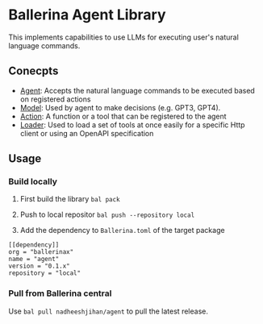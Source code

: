 # Ballerina Agent Library
This implements capabilities to use LLMs for executing user's natural language commands. 

## Conecpts 

- [Agent](/agent/agent.bal): Accepts the natural language commands to be executed based on registered actions 
- [Model](/agent/llm.bal): Used by agent to make decisions (e.g. GPT3, GPT4).
- [Action](/agent/tool.bal): A function or a tool that can be registered to the agent
- [Loader](/agent/toolkit.bal): Used to load a set of tools at once easily for a specific Http client or using an OpenAPI specification

## Usage 

### Build locally

1. First build the library 
`bal pack`

2. Push to local repositor
`bal push --repository local`

3. Add the dependency to `Ballerina.toml` of the target package
```
[[dependency]]
org = "ballerinax"
name = "agent"
version = "0.1.x"
repository = "local"
```

### Pull from Ballerina central

Use `bal pull nadheeshjihan/agent` to pull the latest release. 
